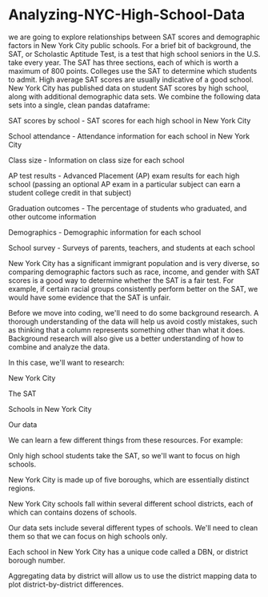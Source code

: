 # Analyzing-NYC-High-School-Data
we are going to explore relationships between SAT scores and demographic factors in New York City public schools. For a brief bit of background, the SAT, or Scholastic Aptitude Test, is a test that high school seniors in the U.S. take every year. The SAT has three sections, each of which is worth a maximum of 800 points. Colleges use the SAT to determine which students to admit. High average SAT scores are usually indicative of a good school. 
New York City has published data on student SAT scores by high school, along with additional demographic data sets. We combine the following data sets into a single, clean pandas dataframe:

SAT scores by school - SAT scores for each high school in New York City

School attendance - Attendance information for each school in New York City

Class size - Information on class size for each school

AP test results - Advanced Placement (AP) exam results for each high school (passing an optional AP exam in a particular subject can earn a student college credit in that subject)

Graduation outcomes - The percentage of students who graduated, and other outcome information

Demographics - Demographic information for each school

School survey - Surveys of parents, teachers, and students at each school

New York City has a significant immigrant population and is very diverse, so comparing demographic factors such as race, income, and gender with SAT scores is a good way to determine whether the SAT is a fair test. For example, if certain racial groups consistently perform better on the SAT, we would have some evidence that the SAT is unfair.

Before we move into coding, we'll need to do some background research. A thorough understanding of the data will help us avoid costly mistakes, such as thinking that a column represents something other than what it does. Background research will also give us a better understanding of how to combine and analyze the data.

In this case, we'll want to research:

New York City

The SAT

Schools in New York City

Our data

We can learn a few different things from these resources. For example:

Only high school students take the SAT, so we'll want to focus on high schools.

New York City is made up of five boroughs, which are essentially distinct regions.

New York City schools fall within several different school districts, each of which can contains dozens of schools.

Our data sets include several different types of schools. We'll need to clean them so that we can focus on high schools only.

Each school in New York City has a unique code called a DBN, or district borough number.

Aggregating data by district will allow us to use the district mapping data to plot district-by-district differences.

